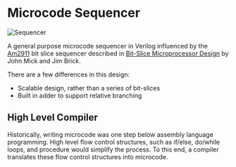 
# Microcode Sequencer

![Sequencer](images/sequencer.png=250x)

A general purpose microcode sequencer in Verilog influenced by the [Am2911](https://bitsavers.org/components/amd/bitslice/1978_The_Am2900_Family_Data_Book.pdf) bit slice sequencer described in [Bit-Slice Microprocessor Design](https://bitsavers.org/components/amd/bitslice/Mick_Bit-Slice_Microprocessor_Design_1980.pdf) by John Mick and Jim Brick.

There are a few differences in this design:

* Scalable design, rather than a series of bit-slices
* Built in adder to support relative branching

## High Level Compiler

Historically, writing microcode was one step below assembly language programming. High level flow control structures, such as if/else, do/while loops, and procedure would simplify the process. To this end, a compiler translates these flow control structures into microcode.
